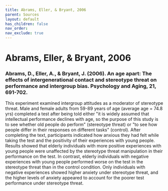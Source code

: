 ```yaml
---
title: Abrams, Eller, & Bryant, 2006
parent: Sources
layout: default
has_children: false
nav_order: 
nav_exclude: true
---
```


# Abrams, Eller, & Bryant, 2006

### Abrams, D., Eller, A., & Bryant, J. (2006). An age apart:  The effects of intergenerational contact and stereotype threat on performance and intergroup bias. Psychology and Aging, 21, 691-702.

This experiment examined intergroup attitudes as a moderator of stereotype threat. Male and female adults from 59-89 years of age (average age = 74.8 yrs) completed a test after being told either "it is widely assumed that intellectual performance declines with age, so the purpose of this study is to see whether old people do perform" (stereotype threat) or "to see how people differ in their responses on different tasks" (control). After completing the text, participants indicated how anxious they had felt while taking the test and the positivity of their experiences with young people. Results showed that elderly individuals with more positive experiences with young people were unaffected by the stereotype threat manipulation in their performance on the test. In contrast, elderly individuals with negative experiences with young people performed worse on the test in the stereotype threat than in the control condition. Only individuals with negative experiences showed higher anxiety under stereotype threat, and the higher levels of anxiety appeared to account for the poorer test performance under stereotype threat.

